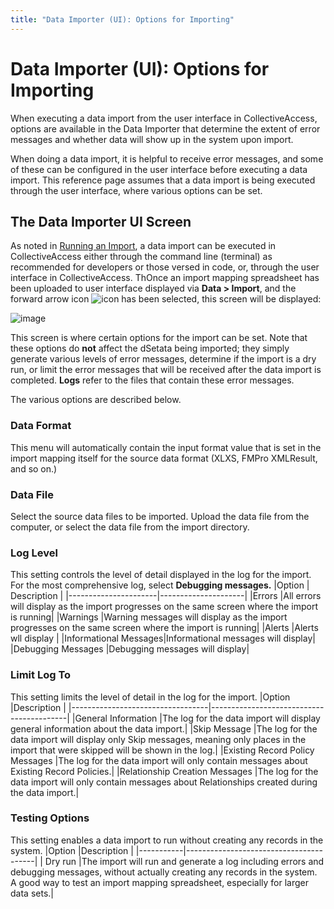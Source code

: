 ```yaml
---
title: "Data Importer (UI): Options for Importing"
---
```


# Data Importer (UI): Options for Importing

When executing a data import from the user interface in
CollectiveAccess, options are available in the Data Importer that
determine the extent of error messages and whether data will show up in
the system upon import.

When doing a data import, it is helpful to receive error messages, and
some of these can be configured in the user interface before executing a
data import. This reference page assumes that a data import is being
executed through the user interface, where various options can be set.

## The Data Importer UI Screen

As noted in [Running an
Import](../running.html), a data
import can be executed in CollectiveAccess either through the command
line (terminal) as recommended for developers or those versed in code,
or, through the user interface in CollectiveAccess. ThOnce an import
mapping spreadsheet has been uploaded to user interface displayed via
**Data \> Import**, and the forward arrow icon ![icon](/providence/img/ui_arrow.png) has
been selected, this screen will be displayed:

![image](/providence/img/uioptions1.png)

This screen is where certain options for the import can be set. Note
that these options do **not** affect the dSetata being imported; they
simply generate various levels of error messages, determine if the
import is a dry run, or limit the error messages that will be received
after the data import is completed. **Logs** refer to the files that
contain these error messages.

The various options are described below.

### Data Format

This menu will automatically contain the input format value that is set
in the import mapping itself for the source data format (XLXS, FMPro
XMLResult, and so on.)

### Data File

Select the source data files to be imported. Upload the data file from
the computer, or select the data file from the import directory.

### Log Level

This setting controls the level of detail displayed in the log for the
import. For the most comprehensive log, select **Debugging messages.**
|Option                |     Description     |
|----------------------|---------------------| 
|Errors                |All errors will display as the import progresses on the same screen where the import is running|
|Warnings              |Warning messages will display as the import progresses on the same screen where the import is running|
|Alerts                |Alerts wll display   |
|Informational Messages|Informational messages will display|
|Debugging Messages    |Debugging messages will display|

### Limit Log To

This setting limits the level of detail in the log for the import.
|Option                            |Description                               |
|----------------------------------|------------------------------------------|
|General Information               |The log for the data import will display general information about the data import.|
|Skip Message                      |The log for the data import will display only Skip messages, meaning only places in the import that were skipped will be shown in the log.|
|Existing Record Policy Messages   |The log for the data import will only contain messages about Existing Record Policies.|
|Relationship Creation Messages    |The log for the data import will only contain messages about Relationships created during the data import.|

### Testing Options

This setting enables a data import to run without creating any records
in the system.
|Option     |Description                             |
|-----------|----------------------------------------|
| Dry run   |The import will run and generate a log including errors and debugging messages, without actually creating any records in the system. A good way to test an import mapping spreadsheet, especially for larger data sets.|
